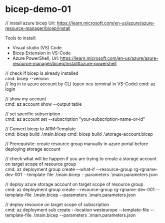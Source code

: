 # bicep-demo-01

// install azure bicep 
Url: https://learn.microsoft.com/en-us/azure/azure-resource-manager/bicep/install

Tools to install:
 - Visual studio (VS) Code
 - Bicep Extension in VS-Code
 - Azure PowerShell, Url: https://learn.microsoft.com/en-us/azure/azure-resource-manager/bicep/install#azure-powershell

// check if bicep is already installed  
cmd: bicep --version  
// log in to azure account by CLI  (open neu terminal in VS-Code)
cmd: az login

// show my account   
cmd: az account show --output table

// set specific subscription    
cmd: az account set --subscription "your-subscription-name-or-id"

// Convert bicep to ARM-Template  
cmd: bicep build .\main.bicep
cmd: bicep build .\storage-account.bicep

// Prerequisite: create resource group manually in azure portal before deploying storage account

// check what will be happen if you are trying to create a storage account on target scope of resource group  
cmd: az deployment group create --what-if  --resource-group rg-rgname-dev-001 --template-file .\main.bicep --parameters .\main.parameters.json

// deploy azure storage account on target scope of resource group  
 cmd: az deployment group create --resource-group rg-rgname-dev-001 --template-file .\main.bicep --parameters .\main.parameters.json

// deploy resource on target scope of subscription  
 cmd: az deployment sub create --location westeurope --template-file --template-file .\main.bicep --parameters .\main.parameters.json


